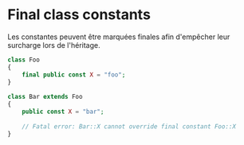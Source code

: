 # Final class constants

Les constantes peuvent être marquées finales afin d'empêcher leur surcharge lors de l'héritage.

```php
class Foo
{
    final public const X = "foo";
}
 
class Bar extends Foo
{
    public const X = "bar";
    
    // Fatal error: Bar::X cannot override final constant Foo::X
}
```
